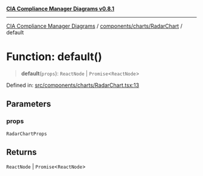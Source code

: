 [**CIA Compliance Manager Diagrams v0.8.1**](../../../../README.md)

***

[CIA Compliance Manager Diagrams](../../../../modules.md) / [components/charts/RadarChart](../README.md) / default

# Function: default()

> **default**(`props`): `ReactNode` \| `Promise`\<`ReactNode`\>

Defined in: [src/components/charts/RadarChart.tsx:13](https://github.com/Hack23/cia-compliance-manager/blob/4236f4375d9cfb0505c191818eeb5443ec527132/src/components/charts/RadarChart.tsx#L13)

## Parameters

### props

`RadarChartProps`

## Returns

`ReactNode` \| `Promise`\<`ReactNode`\>
